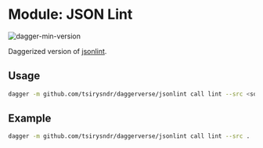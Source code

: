 # Module: JSON Lint

![dagger-min-version](https://img.shields.io/badge/dagger%20version-v0.9.7-green)

Daggerized version of [jsonlint](https://github.com/zaach/jsonlint).

## Usage

```sh
dagger -m github.com/tsirysndr/daggerverse/jsonlint call lint --src <source>
```

## Example

```sh
dagger -m github.com/tsirysndr/daggerverse/jsonlint call lint --src .
```
